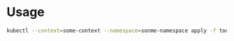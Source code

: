 # Usage

```bash
kubectl --context=some-context --namespace=sonme-namespace apply -f tools.yaml
```
